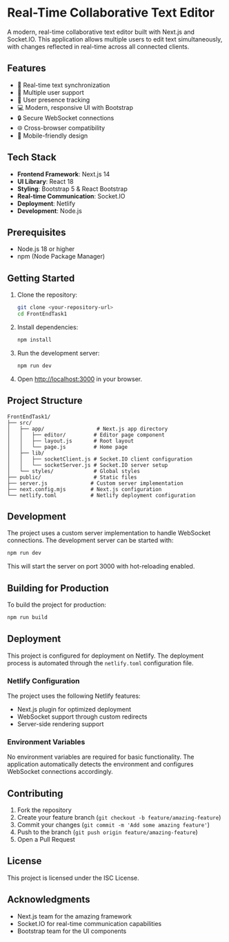 # Real-Time Collaborative Text Editor

A modern, real-time collaborative text editor built with Next.js and Socket.IO. This application allows multiple users to edit text simultaneously, with changes reflected in real-time across all connected clients.

## Features

- 🔄 Real-time text synchronization
- 👥 Multiple user support
- 👤 User presence tracking
- 💻 Modern, responsive UI with Bootstrap
- 🔒 Secure WebSocket connections
- 🌐 Cross-browser compatibility
- 📱 Mobile-friendly design

## Tech Stack

- **Frontend Framework**: Next.js 14
- **UI Library**: React 18
- **Styling**: Bootstrap 5 & React Bootstrap
- **Real-time Communication**: Socket.IO
- **Deployment**: Netlify
- **Development**: Node.js

## Prerequisites

- Node.js 18 or higher
- npm (Node Package Manager)

## Getting Started

1. Clone the repository:
   ```bash
   git clone <your-repository-url>
   cd FrontEndTask1
   ```

2. Install dependencies:
   ```bash
   npm install
   ```

3. Run the development server:
   ```bash
   npm run dev
   ```

4. Open [http://localhost:3000](http://localhost:3000) in your browser.

## Project Structure

```
FrontEndTask1/
├── src/
│   ├── app/                 # Next.js app directory
│   │   ├── editor/         # Editor page component
│   │   ├── layout.js       # Root layout
│   │   └── page.js         # Home page
│   ├── lib/
│   │   ├── socketClient.js # Socket.IO client configuration
│   │   └── socketServer.js # Socket.IO server setup
│   └── styles/             # Global styles
├── public/                 # Static files
├── server.js              # Custom server implementation
├── next.config.mjs        # Next.js configuration
└── netlify.toml           # Netlify deployment configuration
```

## Development

The project uses a custom server implementation to handle WebSocket connections. The development server can be started with:

```bash
npm run dev
```

This will start the server on port 3000 with hot-reloading enabled.

## Building for Production

To build the project for production:

```bash
npm run build
```

## Deployment

This project is configured for deployment on Netlify. The deployment process is automated through the `netlify.toml` configuration file.

### Netlify Configuration

The project uses the following Netlify features:
- Next.js plugin for optimized deployment
- WebSocket support through custom redirects
- Server-side rendering support

### Environment Variables

No environment variables are required for basic functionality. The application automatically detects the environment and configures WebSocket connections accordingly.

## Contributing

1. Fork the repository
2. Create your feature branch (`git checkout -b feature/amazing-feature`)
3. Commit your changes (`git commit -m 'Add some amazing feature'`)
4. Push to the branch (`git push origin feature/amazing-feature`)
5. Open a Pull Request

## License

This project is licensed under the ISC License.

## Acknowledgments

- Next.js team for the amazing framework
- Socket.IO for real-time communication capabilities
- Bootstrap team for the UI components
